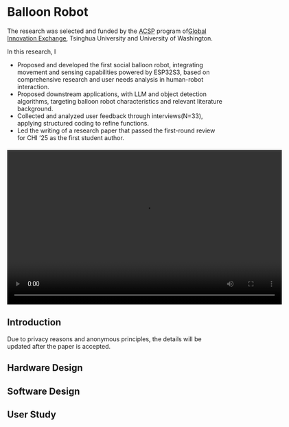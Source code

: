 # Balloon Robot

The research was selected and funded by the [ACSP](https://x.com/thuhci/status/1792369360260288649) program of[Global Innovation Exchange](https://gix.tsinghua.edu.cn/en/), Tsinghua University and University of Washington. 

In this research, I
- Proposed and developed the first social balloon robot, integrating movement and sensing capabilities powered
by ESP32S3, based on comprehensive research and user needs analysis in human-robot interaction.
- Proposed downstream applications, with LLM and object detection algorithms, targeting balloon robot
characteristics and relevant literature background.
- Collected and analyzed user feedback through interviews(N=33), applying structured coding to refine functions.
- Led the writing of a research paper that passed the first-round review for CHI ’25 as the first student author.

<video width="640" height="360" controls style="display: block; margin: 20px auto;">
  <source src="./chi25.mp4" type="video/mp4">  
  Submitted demo video.
</video>


## Introduction
Due to privacy reasons and anonymous principles, the details will be updated after the paper is accepted.

## Hardware Design


## Software Design



## User Study


